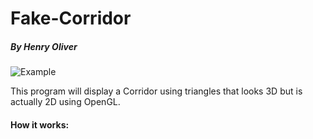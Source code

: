 # Fake-Corridor
##### By Henry Oliver

![Example](https://i.imgur.com/upsV0Z3.gif)

This program will display a Corridor using triangles that looks 3D but is actually 2D using OpenGL.

#### How it works:

